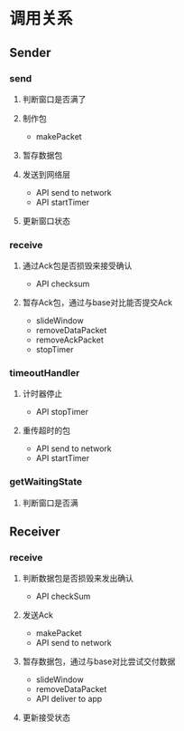 # 调用关系

## Sender

### send

1. 判断窗口是否满了

2. 制作包
    - makePacket

3. 暂存数据包

4. 发送到网络层
    - API send to network
    - API startTimer

5. 更新窗口状态


### receive
1. 通过Ack包是否损毁来接受确认
    - API checksum

2. 暂存Ack包，通过与base对比能否提交Ack
    - slideWindow
    - removeDataPacket
    - removeAckPacket
    - stopTimer


### timeoutHandler
1. 计时器停止
    - API stopTimer

2. 重传超时的包
    - API send to network
    - API startTimer

### getWaitingState
1. 判断窗口是否满

## Receiver

### receive
1. 判断数据包是否损毁来发出确认
    - API checkSum

3. 发送Ack
    - makePacket
    - API send to network

4. 暂存数据包，通过与base对比尝试交付数据
    - slideWindow
    - removeDataPacket
    - API deliver to app

5. 更新接受状态